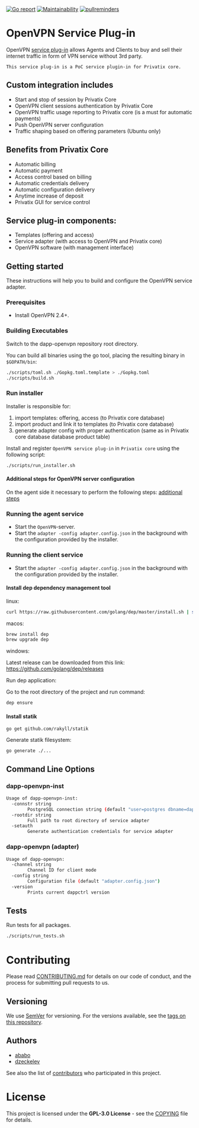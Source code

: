 [![Go report](http://goreportcard.com/badge/github.com/Privatix/dapp-openvpn)](https://goreportcard.com/report/github.com/Privatix/dapp-openvpn)
[![Maintainability](https://api.codeclimate.com/v1/badges/af4e29689d76d8ccf974/maintainability)](https://codeclimate.com/github/Privatix/dapp-openvpn/maintainability)
[![pullreminders](https://pullreminders.com/badge.svg)](https://pullreminders.com?ref=badge)

# OpenVPN Service Plug-in

OpenVPN [service plug-in](https://github.com/Privatix/privatix/blob/master/doc/service_plug-in.md) allows Agents and Clients to buy and sell their internet traffic in form of VPN service without 3rd party.

    This service plug-in is a PoC service plugin-in for Privatix core.

## Custom integration includes

-   Start and stop of session by Privatix Core
-   OpenVPN client sessions authentication by Privatix Core
-   OpenVPN traffic usage reporting to Privatix core (is a must for automatic payments)
-   Push OpenVPN server configuration
-   Traffic shaping based on offering parameters (Ubuntu only)

## Benefits from Privatix Core

-   Automatic billing
-   Automatic payment
-   Access control based on billing
-   Automatic credentials delivery
-   Automatic configuration delivery
-   Anytime increase of deposit
-   Privatix GUI for service control

## Service plug-in components:

-   Templates (offering and access)
-   Service adapter (with access to OpenVPN and Privatix core)
-   OpenVPN software (with management interface)

## Getting started

These instructions will help you to build and configure the OpenVPN service
adapter.

### Prerequisites

-   Install OpenVPN 2.4+.

### Building Executables

Switch to the dapp-openvpn repository root directory.

You can build all binaries using the go tool, placing the 
resulting binary in `$GOPATH/bin`:

```bash
./scripts/toml.sh ./Gopkg.toml.template > ./Gopkg.toml
./scripts/build.sh
```

### Run installer

Installer is responsible for:

1. import templates: offering, access (to Privatix core database)
2. import product and link it to templates (to Privatix core database)
3. generate adapter config with proper authentication (same as in Privatix core database database product table)

Install and register `OpenVPN service plug-in` in `Privatix core` using the following script:

```bash
./scripts/run_installer.sh
```

#### Additional steps for OpenVPN server configuration

On the agent side it necessary to perform the following steps:
[additional steps](https://github.com/Privatix/dapp-openvpn/wiki/Additional-steps-for-an-agent)

### Running the agent service

-   Start the `OpenVPN`-server.
-   Start the `adapter -config adapter.config.json` in the background with the configuration provided by the installer.

### Running the client service

-   Start the `adapter -config adapter.config.json` in the background with the configuration provided by the installer.

#### Install dep dependency management tool

linux:

```bash
curl https://raw.githubusercontent.com/golang/dep/master/install.sh | sh
```

macos:

```bash
brew install dep
brew upgrade dep
```

windows:

Latest release can be downloaded from this link: https://github.com/golang/dep/releases

Run dep application:

Go to the root directory of the project and run command:

```bash
dep ensure
```

#### Install statik

```
go get github.com/rakyll/statik
```

Generate statik filesystem:

```
go generate ./...
```

## Command Line Options

### dapp-openvpn-inst

```bash
Usage of dapp-openvpn-inst:
  -connstr string
        PostgreSQL connection string (default "user=postgres dbname=dappctrl sslmode=disable")
  -rootdir string
        Full path to root directory of service adapter
  -setauth
        Generate authentication credentials for service adapter
```

### dapp-openvpn (adapter)

```bash
Usage of dapp-openvpn:
  -channel string
        Channel ID for client mode
  -config string
        Configuration file (default "adapter.config.json")
  -version
        Prints current dappctrl version
```

## Tests

Run tests for all packages.

```bash
./scripts/run_tests.sh
```

# Contributing

Please read [CONTRIBUTING.md](CONTRIBUTING.md) for details on our code of conduct, and the process for submitting pull requests to us.

## Versioning

We use [SemVer](http://semver.org/) for versioning. For the versions available, see the [tags on this repository](https://github.com/Privatix/dapp-openvpn/tags).

## Authors

-   [ababo](https://github.com/ababo)
-   [dzeckelev](https://github.com/dzeckelev)

See also the list of [contributors](https://github.com/Privatix/dapp-openvpn/contributors)
who participated in this project.

# License

This project is licensed under the **GPL-3.0 License** - see the
[COPYING](COPYING) file for details.
